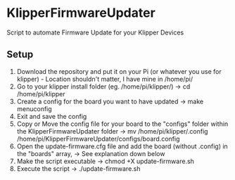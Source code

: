# KlipperFirmwareUpdater
Script to automate Firmware Update for your Klipper Devices

## Setup
1. Download the repository and put it on your Pi (or whatever you use for klipper) - Location shouldn't matter, I have mine in /home/pi/
2. Go to your klipper install folder (eg. /home/pi/klipper/) -> cd /home/pi/klipper
3. Create a config for the board you want to have updated -> make menuconfig
4. Exit and save the config
5. Copy or Move the config file for your board to the "configs" folder within the KlipperFirmwareUpdater folder -> mv /home/pi/klipper/.config /home/pi/KlipperFirmwareUpdater/configs/board.config
6. Open the update-firmware.cfg file and add the board (without .config) in the "boards" array, -> See explanation down below
7. Make the script executable -> chmod +X update-firmware.sh
8. Execute the script -> ./update-firmware.sh
